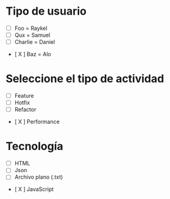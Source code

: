 # Tipo de usuario
- [ ] Foo = Raykel
- [ ] Qux = Samuel 
- [ ] Charlie = Daniel
- [ X ] Baz = Alo

# Seleccione el tipo de actividad
- [ ] Feature
- [ ] Hotfix
- [ ] Refactor
- [ X ] Performance

# Tecnología
- [ ] HTML
- [ ] Json
- [ ] Archivo plano (.txt)
- [ X ] JavaScript


